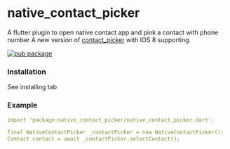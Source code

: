 
# native_contact_picker
A flutter plugin to open native contact app and pink a contact with phone number
A new version of [contact_picker](https://pub.dartlang.org/packages/contact_picker) with IOS 8 supporting.

[![pub package](https://img.shields.io/pub/v/native_contact_picker.svg)](https://pub.dartlang.org/packages/native_contact_picker)

### Installation 

See installing tab 


### Example  


```yaml
import 'package:native_contact_picker/native_contact_picker.dart';

final NativeContactPicker _contactPicker = new NativeContactPicker();
Contact contact = await _contactPicker.selectContact();
```